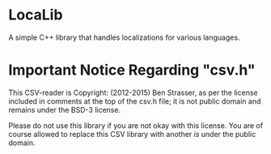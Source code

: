 # LocaLib
A simple C++ library that handles localizations for various languages.

# Important Notice Regarding "csv.h"
This CSV-reader is Copyright: (2012-2015) Ben Strasser, as per the license included in comments at the top of the csv.h file; it is not public domain and remains under the BSD-3 license. 

Please do not use this library if you are not okay with this license. You are of course allowed to replace this CSV library with another *is* under the public domain. 
